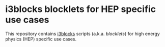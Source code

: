 # i3blocks blocklets for HEP specific use cases

This repository contains [i3blocks](https://github.com/vivien/i3blocks) scripts
(a.k.a. *blocklets*) for high energy physics (HEP) specific use cases.

